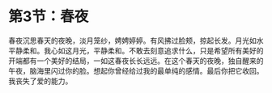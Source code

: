 # 第3节：春夜

春夜沉思春天的夜晚，淡月笼纱，娉娉婷婷。有风拂过脸颊，掠起长发。月光如水平静柔和。我心如这月光，平静柔和。不敢去刻意追求什么，只是希望所有美好的开端都有一个美好的结局，一如这春夜长长远远。在这个春天的夜晚，独自醒来的午夜，脑海里闪过你的脸。想起你曾经给过我的最单纯的感情。最后你把它收回。我丧失了爱的能力。